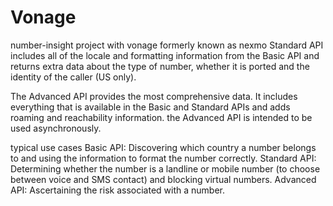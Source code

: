 # Vonage
number-insight project with vonage formerly known as nexmo
Standard API includes all of the locale and formatting information from the Basic API and returns extra data about the type of number, whether it is ported and the identity of the caller (US only).

The Advanced API provides the most comprehensive data. It includes everything that is available in the Basic and Standard APIs and adds roaming and reachability information.
 the Advanced API is intended to be used asynchronously.

 typical use cases
 Basic API: Discovering which country a number belongs to and using the information to format the number correctly.
Standard API: Determining whether the number is a landline or mobile number (to choose between voice and SMS contact) and blocking virtual numbers.
Advanced API: Ascertaining the risk associated with a number.
